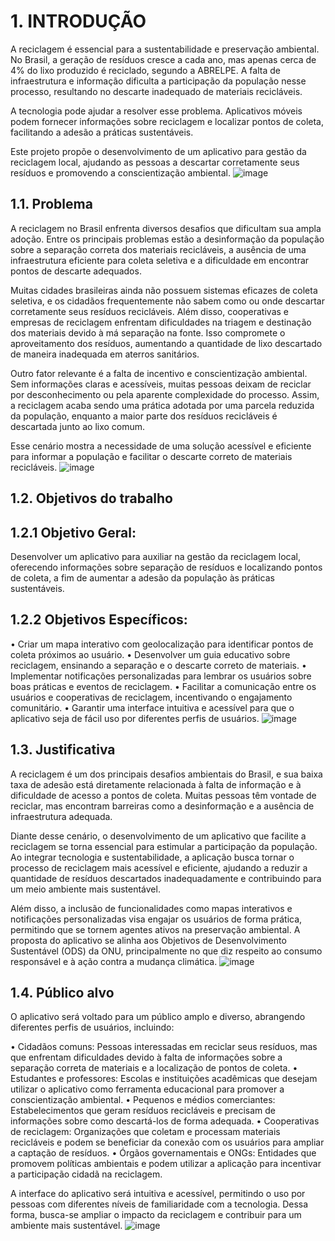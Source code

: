 # 1. INTRODUÇÃO

A reciclagem é essencial para a sustentabilidade e preservação ambiental. No Brasil, a geração de resíduos cresce a cada ano, mas apenas cerca de 4% do lixo produzido é reciclado, segundo a ABRELPE. A falta de infraestrutura e informação dificulta a participação da população nesse processo, resultando no descarte inadequado de materiais recicláveis.

A tecnologia pode ajudar a resolver esse problema. Aplicativos móveis podem fornecer informações sobre reciclagem e localizar pontos de coleta, facilitando a adesão a práticas sustentáveis.

Este projeto propõe o desenvolvimento de um aplicativo para gestão da reciclagem local, ajudando as pessoas a descartar corretamente seus resíduos e promovendo a conscientização ambiental.
![image](https://github.com/user-attachments/assets/02d12f7c-dbb2-4329-b9bc-923fd902a7c8)

## 1.1. Problema

A reciclagem no Brasil enfrenta diversos desafios que dificultam sua ampla adoção. Entre os principais problemas estão a desinformação da população sobre a separação correta dos materiais recicláveis, a ausência de uma infraestrutura eficiente para coleta seletiva e a dificuldade em encontrar pontos de descarte adequados.

Muitas cidades brasileiras ainda não possuem sistemas eficazes de coleta seletiva, e os cidadãos frequentemente não sabem como ou onde descartar corretamente seus resíduos recicláveis. Além disso, cooperativas e empresas de reciclagem enfrentam dificuldades na triagem e destinação dos materiais devido à má separação na fonte. Isso compromete o aproveitamento dos resíduos, aumentando a quantidade de lixo descartado de maneira inadequada em aterros sanitários.

Outro fator relevante é a falta de incentivo e conscientização ambiental. Sem informações claras e acessíveis, muitas pessoas deixam de reciclar por desconhecimento ou pela aparente complexidade do processo. Assim, a reciclagem acaba sendo uma prática adotada por uma parcela reduzida da população, enquanto a maior parte dos resíduos recicláveis é descartada junto ao lixo comum.

Esse cenário mostra a necessidade de uma solução acessível e eficiente para informar a população e facilitar o descarte correto de materiais recicláveis.
![image](https://github.com/user-attachments/assets/751d8d87-0c48-44e5-8c74-7475e783fdc5)


## 1.2. Objetivos do trabalho

## 1.2.1 Objetivo Geral: 

Desenvolver um aplicativo para auxiliar na gestão da reciclagem local, oferecendo informações sobre separação de resíduos e localizando pontos de coleta, a fim de aumentar a adesão da população às práticas sustentáveis.


## 1.2.2 Objetivos Específicos:

•	Criar um mapa interativo com geolocalização para identificar pontos de coleta próximos ao usuário.
•	Desenvolver um guia educativo sobre reciclagem, ensinando a separação e o descarte correto de materiais.
•	Implementar notificações personalizadas para lembrar os usuários sobre boas práticas e eventos de reciclagem.
•	Facilitar a comunicação entre os usuários e cooperativas de reciclagem, incentivando o engajamento comunitário.
•	Garantir uma interface intuitiva e acessível para que o aplicativo seja de fácil uso por diferentes perfis de usuários.
![image](https://github.com/user-attachments/assets/560c791e-1f7f-4287-948f-40cb9771df4d)


## 1.3. Justificativa

A reciclagem é um dos principais desafios ambientais do Brasil, e sua baixa taxa de adesão está diretamente relacionada à falta de informação e à dificuldade de acesso a pontos de coleta. Muitas pessoas têm vontade de reciclar, mas encontram barreiras como a desinformação e a ausência de infraestrutura adequada.

Diante desse cenário, o desenvolvimento de um aplicativo que facilite a reciclagem se torna essencial para estimular a participação da população. Ao integrar tecnologia e sustentabilidade, a aplicação busca tornar o processo de reciclagem mais acessível e eficiente, ajudando a reduzir a quantidade de resíduos descartados inadequadamente e contribuindo para um meio ambiente mais sustentável.

Além disso, a inclusão de funcionalidades como mapas interativos e notificações personalizadas visa engajar os usuários de forma prática, permitindo que se tornem agentes ativos na preservação ambiental. A proposta do aplicativo se alinha aos Objetivos de Desenvolvimento Sustentável (ODS) da ONU, principalmente no que diz respeito ao consumo responsável e à ação contra a mudança climática.
![image](https://github.com/user-attachments/assets/e3d6a56b-eda8-434e-a74c-520425d54fee)

## 1.4. Público alvo

O aplicativo será voltado para um público amplo e diverso, abrangendo diferentes perfis de usuários, incluindo:

•	Cidadãos comuns: Pessoas interessadas em reciclar seus resíduos, mas que enfrentam dificuldades devido à falta de informações sobre a separação correta de materiais e a localização de pontos de coleta.
•	Estudantes e professores: Escolas e instituições acadêmicas que desejam utilizar o aplicativo como ferramenta educacional para promover a conscientização ambiental.
•	Pequenos e médios comerciantes: Estabelecimentos que geram resíduos recicláveis e precisam de informações sobre como descartá-los de forma adequada.
•	Cooperativas de reciclagem: Organizações que coletam e processam materiais recicláveis e podem se beneficiar da conexão com os usuários para ampliar a captação de resíduos.
•	Órgãos governamentais e ONGs: Entidades que promovem políticas ambientais e podem utilizar a aplicação para incentivar a participação cidadã na reciclagem.

A interface do aplicativo será intuitiva e acessível, permitindo o uso por pessoas com diferentes níveis de familiaridade com a tecnologia. Dessa forma, busca-se ampliar o impacto da reciclagem e contribuir para um ambiente mais sustentável.
![image](https://github.com/user-attachments/assets/340f9cd3-109b-4b15-9e51-309a1ae4e13c)

